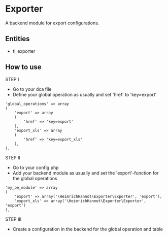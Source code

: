 # Exporter

A backend module for export configurations.

## Entities
- tl_exporter


## How to use

STEP I
- Go to your dca file
- Define your global operation as usually and set 'href' to 'key=export'
```
'global_operations' => array
(
	'export' => array
	(
		'href' => 'key=export'
	),
	'export_xls' => array
	(
		'href' => 'key=export_xls'
	),
),
```

STEP II
- Go to your config.php
- Add your backend module as usually and set the 'export'-function for the global operations
```
'my_be_module' => array
(
	'export' => array('\HeimrichHannot\Exporter\Exporter', 'export'),
	'export_xls' => array('\HeimrichHannot\Exporter\Exporter', 'export')
),
```

STEP III
- Create a configuration in the backend for the global operation and table